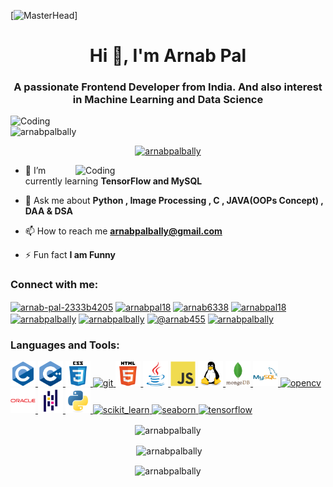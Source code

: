 [![MasterHead](https://altair.com/images/default-source/content-images/trends_machine_learning_header_interior_desktop-jpg.jpg?sfvrsn=69c5984c_0)]
<h1 align="center">Hi 👋, I'm Arnab Pal</h1>
<h3 align="center">A passionate Frontend Developer from India. And also interest in Machine Learning and Data Science</h3>
<img align="right" alt="Coding" width="1200" src="https://miro.medium.com/max/1400/0*de0IdiUSoJTwgsys.gif">
<p align="left"> <img src="https://komarev.com/ghpvc/?username=arnabpalbally&label=Profile%20views&color=0e75b6&style=flat" alt="arnabpalbally" /> </p>

<p align="middle"> <a href="https://github.com/ryo-ma/github-profile-trophy"><img src="https://github-profile-trophy.vercel.app/?username=arnabpalbally" alt="arnabpalbally" /></a> </p>
<img align="right" alt="Coding" width="400" src="https://www.lambdatest.com/resources/images/ezgif.com-gif-maker-16.gif">

- 🌱 I’m currently learning **TensorFlow and MySQL**

- 💬 Ask me about **Python , Image Processing , C , JAVA(OOPs Concept) , DAA & DSA**

- 📫 How to reach me **arnabpalbally@gmail.com**

- ⚡ Fun fact **I am Funny**

<h3 align="left">Connect with me:</h3>
<p align="left">
<a href="https://linkedin.com/in/arnab-pal-2333b4205" target="blank"><img align="center" src="https://raw.githubusercontent.com/rahuldkjain/github-profile-readme-generator/master/src/images/icons/Social/linked-in-alt.svg" alt="arnab-pal-2333b4205" height="30" width="40" /></a>
<a href="https://kaggle.com/arnabpal18" target="blank"><img align="center" src="https://raw.githubusercontent.com/rahuldkjain/github-profile-readme-generator/master/src/images/icons/Social/kaggle.svg" alt="arnabpal18" height="30" width="40" /></a>
<a href="https://instagram.com/arnab6338" target="blank"><img align="center" src="https://raw.githubusercontent.com/rahuldkjain/github-profile-readme-generator/master/src/images/icons/Social/instagram.svg" alt="arnab6338" height="30" width="40" /></a>
<a href="https://www.codechef.com/users/arnabpal18" target="blank"><img align="center" src="https://cdn.jsdelivr.net/npm/simple-icons@3.1.0/icons/codechef.svg" alt="arnabpal18" height="30" width="40" /></a>
<a href="https://www.hackerrank.com/arnabpalbally" target="blank"><img align="center" src="https://raw.githubusercontent.com/rahuldkjain/github-profile-readme-generator/master/src/images/icons/Social/hackerrank.svg" alt="arnabpalbally" height="30" width="40" /></a>
<a href="https://www.leetcode.com/arnabpalbally" target="blank"><img align="center" src="https://raw.githubusercontent.com/rahuldkjain/github-profile-readme-generator/master/src/images/icons/Social/leet-code.svg" alt="arnabpalbally" height="30" width="40" /></a>
<a href="https://www.hackerearth.com/@arnab455" target="blank"><img align="center" src="https://raw.githubusercontent.com/rahuldkjain/github-profile-readme-generator/master/src/images/icons/Social/hackerearth.svg" alt="@arnab455" height="30" width="40" /></a>
<a href="https://auth.geeksforgeeks.org/user/arnabpalbally" target="blank"><img align="center" src="https://raw.githubusercontent.com/rahuldkjain/github-profile-readme-generator/master/src/images/icons/Social/geeks-for-geeks.svg" alt="arnabpalbally" height="30" width="40" /></a>
</p>

<h3 align="left">Languages and Tools:</h3>
<p align="left"> <a href="https://www.cprogramming.com/" target="_blank" rel="noreferrer"> <img src="https://raw.githubusercontent.com/devicons/devicon/master/icons/c/c-original.svg" alt="c" width="40" height="40"/> </a> <a href="https://www.w3schools.com/cpp/" target="_blank" rel="noreferrer"> <img src="https://raw.githubusercontent.com/devicons/devicon/master/icons/cplusplus/cplusplus-original.svg" alt="cplusplus" width="40" height="40"/> </a> <a href="https://www.w3schools.com/css/" target="_blank" rel="noreferrer"> <img src="https://raw.githubusercontent.com/devicons/devicon/master/icons/css3/css3-original-wordmark.svg" alt="css3" width="40" height="40"/> </a> <a href="https://git-scm.com/" target="_blank" rel="noreferrer"> <img src="https://www.vectorlogo.zone/logos/git-scm/git-scm-icon.svg" alt="git" width="40" height="40"/> </a> <a href="https://www.w3.org/html/" target="_blank" rel="noreferrer"> <img src="https://raw.githubusercontent.com/devicons/devicon/master/icons/html5/html5-original-wordmark.svg" alt="html5" width="40" height="40"/> </a> <a href="https://www.java.com" target="_blank" rel="noreferrer"> <img src="https://raw.githubusercontent.com/devicons/devicon/master/icons/java/java-original.svg" alt="java" width="40" height="40"/> </a> <a href="https://developer.mozilla.org/en-US/docs/Web/JavaScript" target="_blank" rel="noreferrer"> <img src="https://raw.githubusercontent.com/devicons/devicon/master/icons/javascript/javascript-original.svg" alt="javascript" width="40" height="40"/> </a> <a href="https://www.linux.org/" target="_blank" rel="noreferrer"> <img src="https://raw.githubusercontent.com/devicons/devicon/master/icons/linux/linux-original.svg" alt="linux" width="40" height="40"/> </a> <a href="https://www.mongodb.com/" target="_blank" rel="noreferrer"> <img src="https://raw.githubusercontent.com/devicons/devicon/master/icons/mongodb/mongodb-original-wordmark.svg" alt="mongodb" width="40" height="40"/> </a> <a href="https://www.mysql.com/" target="_blank" rel="noreferrer"> <img src="https://raw.githubusercontent.com/devicons/devicon/master/icons/mysql/mysql-original-wordmark.svg" alt="mysql" width="40" height="40"/> </a> <a href="https://opencv.org/" target="_blank" rel="noreferrer"> <img src="https://www.vectorlogo.zone/logos/opencv/opencv-icon.svg" alt="opencv" width="40" height="40"/> </a> <a href="https://www.oracle.com/" target="_blank" rel="noreferrer"> <img src="https://raw.githubusercontent.com/devicons/devicon/master/icons/oracle/oracle-original.svg" alt="oracle" width="40" height="40"/> </a> <a href="https://pandas.pydata.org/" target="_blank" rel="noreferrer"> <img src="https://raw.githubusercontent.com/devicons/devicon/2ae2a900d2f041da66e950e4d48052658d850630/icons/pandas/pandas-original.svg" alt="pandas" width="40" height="40"/> </a> <a href="https://www.python.org" target="_blank" rel="noreferrer"> <img src="https://raw.githubusercontent.com/devicons/devicon/master/icons/python/python-original.svg" alt="python" width="40" height="40"/> </a> <a href="https://scikit-learn.org/" target="_blank" rel="noreferrer"> <img src="https://upload.wikimedia.org/wikipedia/commons/0/05/Scikit_learn_logo_small.svg" alt="scikit_learn" width="40" height="40"/> </a> <a href="https://seaborn.pydata.org/" target="_blank" rel="noreferrer"> <img src="https://seaborn.pydata.org/_images/logo-mark-lightbg.svg" alt="seaborn" width="40" height="40"/> </a> <a href="https://www.tensorflow.org" target="_blank" rel="noreferrer"> <img src="https://www.vectorlogo.zone/logos/tensorflow/tensorflow-icon.svg" alt="tensorflow" width="40" height="40"/> </a> </p>

<p align="middle"><img align="center" src="https://github-readme-stats.vercel.app/api/top-langs?username=arnabpalbally&show_icons=true&locale=en&layout=compact" alt="arnabpalbally" /></p>

<p align="middle">&nbsp;<img align="center" src="https://github-readme-stats.vercel.app/api?username=arnabpalbally&show_icons=true&locale=en" alt="arnabpalbally" /></p>

<p align="middle"><img align="center" src="https://github-readme-streak-stats.herokuapp.com/?user=arnabpalbally&" alt="arnabpalbally" /></p>

